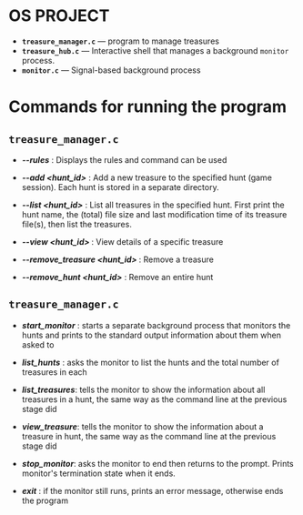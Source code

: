 
# OS PROJECT

- **`treasure_manager.c`** — program to manage treasures
- **`treasure_hub.c`** — Interactive shell that manages a background `monitor` process.
- **`monitor.c`** — Signal-based background process


# Commands for running the program

## `treasure_manager.c`

  - ***--rules*** : Displays the rules and command can be used

  - ***--add <hunt_id>*** : Add a new treasure to the specified hunt (game session).     Each hunt is stored in a separate directory.

  - ***--list <hunt_id>*** : List all treasures in the specified hunt. First print the hunt name, the (total) file size and last modification time of its treasure file(s), then list the treasures.

  - ***--view <hunt_id> <id>*** : View details of a specific treasure
  
  - ***--remove_treasure <hunt_id> <id>*** : Remove a treasure 

  - ***--remove_hunt <hunt_id>*** : Remove an entire hunt


## `treasure_manager.c`

  - ***start_monitor*** : starts a separate background process that monitors the hunts and prints to the standard output information about them when asked to
  
  - ***list_hunts*** : asks the monitor to list the hunts and the total number of treasures in each

  - ***list_treasures***: tells the monitor to show the information about all treasures in a hunt, the same way as the command line at the previous stage did
  
  - ***view_treasure***: tells the monitor to show the information about a treasure in hunt, the same way as the command line at the previous stage did
  
  - ***stop_monitor***: asks the monitor to end then returns to the prompt. Prints monitor's  termination state when it ends.
  
  - ***exit*** : if the monitor still runs, prints an error message, otherwise ends the program




